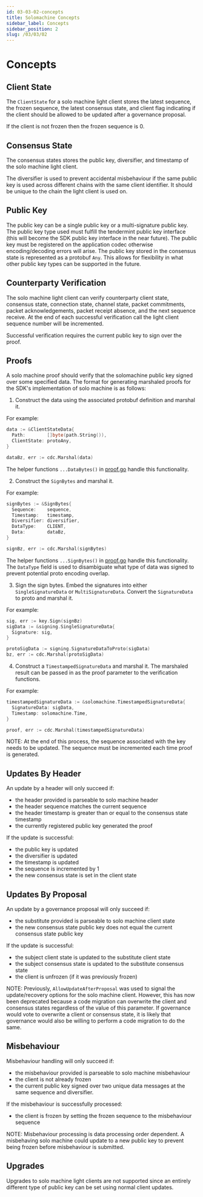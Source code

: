 ```yaml
---
id: 03-03-02-concepts
title: Solomachine Concepts
sidebar_label: Concepts
sidebar_position: 2
slug: /03/03/02
---
```


# Concepts

## Client State

The `ClientState` for a solo machine light client stores the latest sequence, the frozen sequence,
the latest consensus state, and client flag indicating if the client should be allowed to be updated
after a governance proposal.

If the client is not frozen then the frozen sequence is 0.

## Consensus State

The consensus states stores the public key, diversifier, and timestamp of the solo machine light client.

The diversifier is used to prevent accidental misbehaviour if the same public key is used across
different chains with the same client identifier. It should be unique to the chain the light client
is used on.

## Public Key

The public key can be a single public key or a multi-signature public key. The public key type used
must fulfill the tendermint public key interface (this will become the SDK public key interface in the
near future). The public key must be registered on the application codec otherwise encoding/decoding
errors will arise. The public key stored in the consensus state is represented as a protobuf `Any`.
This allows for flexibility in what other public key types can be supported in the future.

## Counterparty Verification

The solo machine light client can verify counterparty client state, consensus state, connection state,
channel state, packet commitments, packet acknowledgements, packet receipt absence,
and the next sequence receive. At the end of each successful verification call the light
client sequence number will be incremented.

Successful verification requires the current public key to sign over the proof.

## Proofs

A solo machine proof should verify that the solomachine public key signed
over some specified data. The format for generating marshaled proofs for
the SDK's implementation of solo machine is as follows:

1. Construct the data using the associated protobuf definition and marshal it.

For example:

```go
data := &ClientStateData{
  Path:        []byte(path.String()),
  ClientState: protoAny,
}

dataBz, err := cdc.Marshal(data)
```

The helper functions `...DataBytes()` in [proof.go](../../../../modules/light-clients/06-solomachine/proof.go) handle this
functionality.

2. Construct the `SignBytes` and marshal it.

For example:

```go
signBytes := &SignBytes{
  Sequence:    sequence,
  Timestamp:   timestamp,
  Diversifier: diversifier,
  DataType:    CLIENT,
  Data:        dataBz,
}

signBz, err := cdc.Marshal(signBytes)
```

The helper functions `...SignBytes()` in [proof.go](../../../../modules/light-clients/06-solomachine/proof.go) handle this functionality.
The `DataType` field is used to disambiguate what type of data was signed to prevent potential
proto encoding overlap.

3. Sign the sign bytes. Embed the signatures into either `SingleSignatureData` or `MultiSignatureData`.
   Convert the `SignatureData` to proto and marshal it.

For example:

```go
sig, err := key.Sign(signBz)
sigData := &signing.SingleSignatureData{
  Signature: sig,
}

protoSigData := signing.SignatureDataToProto(sigData)
bz, err := cdc.Marshal(protoSigData)
```

4. Construct a `TimestampedSignatureData` and marshal it. The marshaled result can be passed in
   as the proof parameter to the verification functions.

For example:

```go
timestampedSignatureData := &solomachine.TimestampedSignatureData{
  SignatureData: sigData,
  Timestamp: solomachine.Time,
}

proof, err := cdc.Marshal(timestampedSignatureData)
```

NOTE: At the end of this process, the sequence associated with the key needs to be updated.
The sequence must be incremented each time proof is generated.

## Updates By Header

An update by a header will only succeed if:

- the header provided is parseable to solo machine header
- the header sequence matches the current sequence
- the header timestamp is greater than or equal to the consensus state timestamp
- the currently registered public key generated the proof

If the update is successful:

- the public key is updated
- the diversifier is updated
- the timestamp is updated
- the sequence is incremented by 1
- the new consensus state is set in the client state

## Updates By Proposal

An update by a governance proposal will only succeed if:

- the substitute provided is parseable to solo machine client state
- the new consensus state public key does not equal the current consensus state public key

If the update is successful:

- the subject client state is updated to the substitute client state
- the subject consensus state is updated to the substitute consensus state
- the client is unfrozen (if it was previously frozen)

NOTE: Previously, `AllowUpdateAfterProposal` was used to signal the update/recovery options for the solo machine client. However, this has now been deprecated because a code migration can overwrite the client and consensus states regardless of the value of this parameter. If governance would vote to overwrite a client or consensus state, it is likely that governance would also be willing to perform a code migration to do the same.

## Misbehaviour

Misbehaviour handling will only succeed if:

- the misbehaviour provided is parseable to solo machine misbehaviour
- the client is not already frozen
- the current public key signed over two unique data messages at the same sequence and diversifier.

If the misbehaviour is successfully processed:

- the client is frozen by setting the frozen sequence to the misbehaviour sequence

NOTE: Misbehaviour processing is data processing order dependent. A misbehaving solo machine
could update to a new public key to prevent being frozen before misbehaviour is submitted.

## Upgrades

Upgrades to solo machine light clients are not supported since an entirely different type of
public key can be set using normal client updates.

